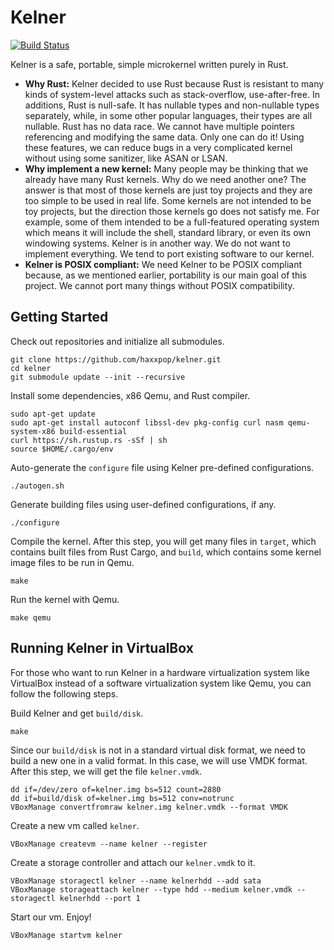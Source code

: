 # Kelner

[![Build Status](https://travis-ci.org/haxxpop/kelner.svg?branch=master)](https://travis-ci.org/haxxpop/kelner)

Kelner is a safe, portable, simple microkernel written purely in Rust.

* **Why Rust:** Kelner decided to use Rust because Rust is resistant to many kinds of system-level attacks such as stack-overflow, use-after-free. In additions, Rust is null-safe. It has nullable types and non-nullable types separately, while, in some other popular languages, their types are all nullable. Rust has no data race. We cannot have multiple pointers referencing and modifying the same data. Only one can do it! Using these features, we can reduce bugs in a very complicated kernel without using some sanitizer, like ASAN or LSAN.
* **Why implement a new kernel:** Many people may be thinking that we already have many Rust kernels. Why do we need another one? The answer is that most of those kernels are just toy projects and they are too simple to be used in real life. Some kernels are not intended to be toy projects, but the direction those kernels go does not satisfy me. For example, some of them intended to be a full-featured operating system which means it will include the shell, standard library, or even its own windowing systems. Kelner is in another way. We do not want to implement everything. We tend to port existing software to our kernel.
* **Kelner is POSIX compliant:** We need Kelner to be POSIX compliant because, as we mentioned earlier, portability is our main goal of this project. We cannot port many things without POSIX compatibility.


## Getting Started
Check out repositories and initialize all submodules.
```
git clone https://github.com/haxxpop/kelner.git
cd kelner
git submodule update --init --recursive
```
Install some dependencies, x86 Qemu, and Rust compiler.
```
sudo apt-get update
sudo apt-get install autoconf libssl-dev pkg-config curl nasm qemu-system-x86 build-essential
curl https://sh.rustup.rs -sSf | sh
source $HOME/.cargo/env
```
Auto-generate the `configure` file using Kelner pre-defined configurations.
```
./autogen.sh
```
Generate building files using user-defined configurations, if any.
```
./configure
```
Compile the kernel. After this step, you will get many files in `target`, which contains built files from Rust Cargo, and `build`, which contains some kernel image files to be run in Qemu.
```
make
```
Run the kernel with Qemu.
```
make qemu
```
## Running Kelner in VirtualBox
For those who want to run Kelner in a hardware virtualization system like VirtualBox instead of a software  virtualization system like Qemu, you can follow the following steps.

Build Kelner and get `build/disk`.
```
make
```

Since our `build/disk` is not in a standard virtual disk format, we need to build a new one in a valid format. In this case, we will use VMDK format. After this step, we will get the file `kelner.vmdk`.
```
dd if=/dev/zero of=kelner.img bs=512 count=2880
dd if=build/disk of=kelner.img bs=512 conv=notrunc
VBoxManage convertfromraw kelner.img kelner.vmdk --format VMDK
```
Create a new vm called `kelner`.
```
VBoxManage createvm --name kelner --register
```
Create a storage controller and attach our `kelner.vmdk` to it.
```
VBoxManage storagectl kelner --name kelnerhdd --add sata
VBoxManage storageattach kelner --type hdd --medium kelner.vmdk --storagectl kelnerhdd --port 1
```
Start our vm. Enjoy!
```
VBoxManage startvm kelner
```
